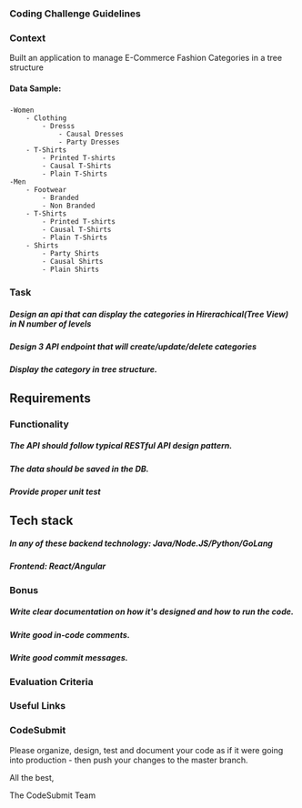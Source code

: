 ### Coding Challenge Guidelines
### Context

Built an application to manage E-Commerce Fashion Categories in a tree structure
#### Data Sample:
##### 
    -Women
        - Clothing
            - Dresss
                - Causal Dresses
                - Party Dresses
        - T-Shirts
            - Printed T-shirts
            - Causal T-Shirts
            - Plain T-Shirts
    -Men
        - Footwear
            - Branded
            - Non Branded
        - T-Shirts
            - Printed T-shirts
            - Causal T-Shirts
            - Plain T-Shirts
        - Shirts
            - Party Shirts
            - Causal Shirts
            - Plain Shirts
            
### Task

##### Design an api that can display the categories in Hirerachical(Tree View) in N number of levels
##### Design 3 API endpoint that will create/update/delete categories
##### Display the category in tree structure.


## Requirements
### Functionality
##### The API should follow typical RESTful API design pattern.
##### The data should be saved in the DB.
##### **Provide proper unit test**
## Tech stack
##### In any of these backend technology:  Java/Node.JS/Python/GoLang
##### Frontend: React/Angular

### Bonus
##### Write clear documentation on how it's designed and how to run the code.
##### Write good in-code comments.
##### Write good commit messages.

### Evaluation Criteria


### Useful Links


### CodeSubmit

Please organize, design, test and document your code as if it were
going into production - then push your changes to the master branch.

All the best,

The CodeSubmit Team
